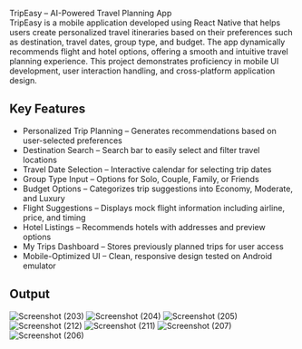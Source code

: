
TripEasy – AI-Powered Travel Planning App  
TripEasy is a mobile application developed using React Native that helps users create personalized travel itineraries based on their preferences such as destination, travel dates, group type, and budget. The app dynamically recommends flight and hotel options, offering a smooth and intuitive travel planning experience. This project demonstrates proficiency in mobile UI development, user interaction handling, and cross-platform application design.


## Key Features

- Personalized Trip Planning – Generates recommendations based on user-selected preferences  
- Destination Search – Search bar to easily select and filter travel locations  
- Travel Date Selection – Interactive calendar for selecting trip dates  
- Group Type Input – Options for Solo, Couple, Family, or Friends  
- Budget Options – Categorizes trip suggestions into Economy, Moderate, and Luxury  
- Flight Suggestions – Displays mock flight information including airline, price, and timing  
- Hotel Listings – Recommends hotels with addresses and preview options  
- My Trips Dashboard – Stores previously planned trips for user access  
- Mobile-Optimized UI – Clean, responsive design tested on Android emulator

## Output

![Screenshot (203)](https://github.com/user-attachments/assets/0aaa3157-8790-407b-bd4e-d20a004f896b)
![Screenshot (204)](https://github.com/user-attachments/assets/a2125660-519c-4ddf-a80b-34a55d3c3ad6)
![Screenshot (205)](https://github.com/user-attachments/assets/2d4fd5ab-7e95-4ef3-8bbc-4d6cce20444c)
![Screenshot (212)](https://github.com/user-attachments/assets/75a1da6a-f6cb-4a42-9217-2e7e40fa26a2)
![Screenshot (211)](https://github.com/user-attachments/assets/81a49020-e7d4-4235-8540-57a57c64fafb)
![Screenshot (207)](https://github.com/user-attachments/assets/5a9148d4-3565-4edb-96f4-bc3e91a09d11)
![Screenshot (206)](https://github.com/user-attachments/assets/a893a7ea-257b-41cb-9f32-e8c7fcbbe88f)
